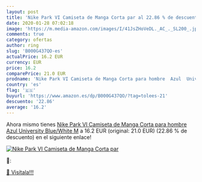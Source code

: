 ```yaml
---
layout: post
title: 'Nike Park VI Camiseta de Manga Corta par al 22.86 % de descuento'
date: 2020-01-28 07:02:18
image: 'https://m.media-amazon.com/images/I/41JsZHoVeDL._AC_._SL200_.jpg'
comments: true
category: ofertas
author: ring
slug: 'B000G437QO-es'
actualPrice: 16.2 EUR
currency: EUR
price: 16.2
comparePrice: 21.0 EUR
prodname: 'Nike Park VI Camiseta de Manga Corta para hombre  Azul  University Blue/White   M'
country: 'es'
flag: '🇪🇸'
buyurl: 'https://www.amazon.es/dp/B000G437QO/?tag=tolees-21'
descuento: '22.86'
average: '16.2'
---
```


Ahora mismo tienes [Nike Park VI Camiseta de Manga Corta para hombre  Azul  University Blue/White   M](https://www.amazon.es/dp/B000G437QO/?tag=tolees-21) a 16.2 EUR (original: 21.0 EUR) (22.86 %  de descuento) en el siguiente enlace!

[![Nike Park VI Camiseta de Manga Corta par](https://m.media-amazon.com/images/I/41JsZHoVeDL._AC_._SL200_.jpg)](https://www.amazon.es/dp/B000G437QO/?tag=tolees-21)

🔎:


[🛒 Visítala!!!](https://www.amazon.es/dp/B000G437QO/?tag=tolees-21)
